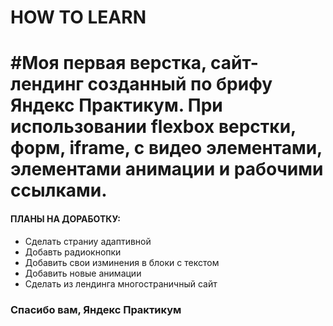 # HOW TO LEARN
# #Моя первая верстка, сайт-лендинг созданный по брифу Яндекс Практикум. При использовании flexbox верстки, форм, iframe, с видео элементами, элементами анимации и рабочими ссылками. 
#### ПЛАНЫ НА ДОРАБОТКУ:
- Сделать страниу адаптивной
- Добавть радиокнопки
- Добавить свои изминения в блоки с текстом
- Добавить новые анимации
- Сделать из лендинга многостраничный сайт
### Спасибо вам, Яндекс Практикум